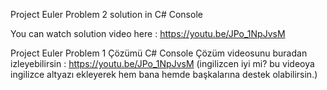 Project Euler Problem 2 solution in C# Console

You can watch solution video here : https://youtu.be/JPo_1NpJvsM

Project Euler Problem 1 Çözümü C# Console Çözüm videosunu buradan izleyebilirsin : https://youtu.be/JPo_1NpJvsM
(ingilizcen iyi mi? bu videoya ingilizce altyazı ekleyerek hem bana hemde başkalarına destek olabilirsin.)
